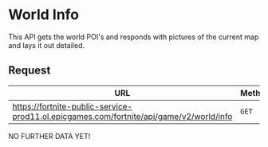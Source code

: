 # World Info
This API gets the world POI's and responds with pictures of the current map and lays it out detailed.

## Request
| URL | Method |
| - | - |
| https://fortnite-public-service-prod11.ol.epicgames.com/fortnite/api/game/v2/world/info | `GET` |

NO FURTHER DATA YET!